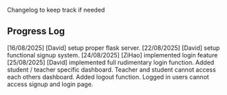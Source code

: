 Changelog to keep track if needed

## Progress Log 
[16/08/2025] [David] setup proper flask server. 
[22/08/2025] [David] setup functional signup system. 
[24/08/2025] [ZiHao] implemented login feature
[25/08/2025] [David] implemented full rudimentary login function. Added student / teacher specific dashboard. Teacher and student cannot access each others dashboard. Added logout function. Logged in users cannot access signup and login page. 